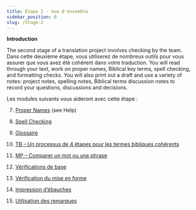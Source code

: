 ```yaml
---
title: Étape 2 - Vue d'ensemble
sidebar_position: 0
slug: /Stage-2
---
```




**Introduction**


The second stage of a translation project involves checking by the team. Dans cette deuxième étape, vous utiliserez de nombreux outils pour vous assurer que vous avez été cohérent dans votre traduction. You will read through your text, work on proper names, Biblical key terms, spell checking, and formatting checks. You will also print out a draft and use a variety of notes: project notes, spelling notes, Biblical terms discussion notes to record your questions, discussions and decisions.


Les modules suivants vous aideront avec cette étape :


  7.  [Proper Names](/7.PN) (see Help)


  8.  [Spell Checking](/8.SP)


  9.  [Glossaire](/9.GL)


 10.  [TB – Un processus de 4 étapes pour les termes bibliques cohérents](/10.BT)


 11.  [MP – Comparer un mot ou une phrase](/11.MP)


 12.  [Vérifications de base](/12.BC2)


 13.  [Vérification du mise en forme](/13.FC)


 14.  [Impression d’ébauches](/14.PD)


 15.  [Utilisation des remarques](/15.UN)

